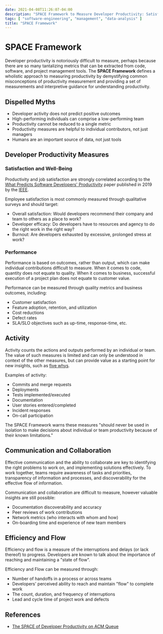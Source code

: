 ```yaml
---
date: 2021-04-08T11:26:07-04:00
description: "SPACE Framework to Measure Developer Productivity: Satisfaction, Performance, Activity, Communication"
tags: [ "software-engineering", "management", "data-analysis" ]
title: "SPACE Framework"
---
```


# SPACE Framework

Developer productivity is notoriously difficult to measure, perhaps because there are so many tantalizing metrics that can be extracted from code, software, and project management tools. The **SPACE Framework** defines a wholistic approach to measuring productivity by demystifying common misconceptions of productivity measurement and providing a set of measurements and interpretive guidance for understanding productivity.

## Dispelled Myths

* Developer activity does not predict positive outcomes
* High-performing individuals can comprise a low-performing team
* Productivity cannot be reduced to a single metric
* Productivity measures are helpful to individual contributors, not just managers
* Humans are an important source of data, not just tools

## Developer Productivity Measures

### Satisfaction and Well-Being

Productivity and job satisfaction are strongly correlated according to the [What Predicts Software Developers' Productivity](https://ieeexplore.ieee.org/document/8643844) paper published in 2019 by the [IEEE](https://www.ieee.org/).

Employee satisfaction is most commonly measured through qualitative surveys and should target:

* Overall satisfaction: Would developers recommend their company and team to others as a place to work?
* Developer efficacy: Do developers have to resources and agency to do the right work in the right way?
* Burnout: Are developers exhausted by excessive, prolonged stress at work?

### Performance

Performance is based on outcomes, rather than output, which can make individual contributions difficult to measure. When it comes to code, quantity does not equate to quality. When it comes to business, successful execution of a project plan does not equate to customer value.

Performance can be measured through quality metrics and business outcomes, including:

* Customer satisfaction
* Feature adoption, retention, and utilization
* Cost reductions
* Defect rates
* SLA/SLO objectives such as up-time, response-time, etc.

## Activity

Activity counts the actions and outputs performed by an individual or team. The value of such measures is limited and can only be understood in context of the other measures, but can provide value as a starting point for new insights, such as [five whys](five-whys.md).

Examples of activity:

* Commits and merge requests
* Deployments
* Tests implemented/executed
* Documentation
* User stories entered/completed
* Incident responses
* On-call participation

The SPACE Framework warns these measures "should never be used in isolation to make decisions about individual or team productivity because of their known limitations."

## Communication and Collaboration

Effective communication and the ability to collaborate are key to identifying the right problems to work on, and implementing solutions effectively. To work together, teams require awareness of tasks and priorities, transparency of information and processes, and discoverability for the effective flow of information.

Communication and collaboration are difficult to measure, however valuable insights are still possible:

* Documentation discoverability and accuracy
* Peer reviews of work contributions
* Network metrics (who interacts with whom and how)
* On-boarding time and experience of new team members

## Efficiency and Flow

Efficiency and flow is a measure of the interruptions and delays (or lack thereof) to progress. Developers are known to talk about the importance of reaching and maintaining a "state of flow".

Efficiency and Flow can be measured through:

* Number of handoffs in a process or across teams
* Developers' perceived ability to reach and maintain "flow" to complete work
* The count, duration, and frequency of interruptions
* Lead and cycle time of project work and defects

<!-- TODO: Summarize Framework in Action and on -->

## References

* [The SPACE of Developer Productivity on ACM Queue](https://queue.acm.org/detail.cfm?id=3454124)
